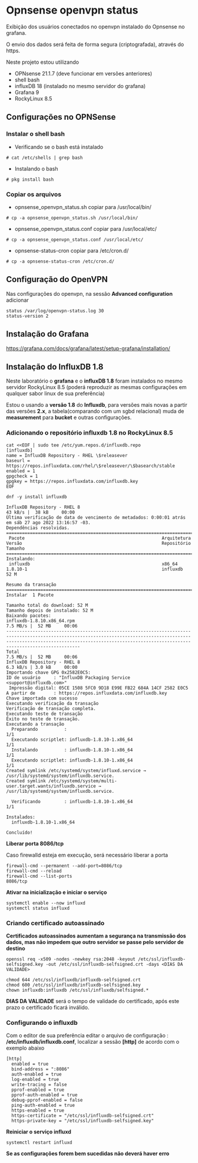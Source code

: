 # Opnsense openvpn status

Exibição dos usuários conectados no openvpn instalado do Opnsense no grafana.

O envio dos dados será feita de forma segura (criptografada), através do https.

Neste projeto estou utilizando 

* OPNsense 21.1.7 (deve funcionar em versões anteriores)
* shell bash
* influxDB 18 (instalado no mesmo servidor do grafana)
* Grafana 9
* RockyLinux 8.5

## Configurações no OPNSense

### Instalar o shell bash 

- Verificando se o bash está instalado

`# cat /etc/shells | grep bash`

- Instalando o bash

`# pkg install bash`

### Copiar os arquivos

* opnsense_openvpn_status.sh copiar para /usr/local/bin/

`# cp -a opnsense_openvpn_status.sh /usr/local/bin/`

* opnsense_openvpn_status.conf copiar para /usr/local/etc/

`# cp -a opnsense_openvpn_status.conf /usr/local/etc/`

* opnsense-status-cron copiar para /etc/cron.d/

`# cp -a opnsense-status-cron /etc/cron.d/` 

## Configuração do OpenVPN

Nas configurações do openvpn, na sessão **Advanced configuration** adicionar 

```
status /var/log/openvpn-status.log 30
status-version 2
```

## Instalação do Grafana

https://grafana.com/docs/grafana/latest/setup-grafana/installation/

## Instalação do InfluxDB 1.8

Neste laboratório o **grafana** e o **influxDB 1.8** foram instalados no mesmo servidor RockyLinux 8.5 (poderá reproduzir as mesmas configurações em qualquer sabor linux de sua preferência)

Estou o usando a **versão 1.8** do **Influxdb**, para versões mais novas a partir das versões **2.x**, a tabela(comparando com um sgbd relacional) muda de **measurement** para **bucket** e outras configurações.

### Adicionando o repositório influxdb 1.8 no RockyLinux 8.5

```
cat <<EOF | sudo tee /etc/yum.repos.d/influxdb.repo
[influxdb]
name = InfluxDB Repository - RHEL \$releasever
baseurl = https://repos.influxdata.com/rhel/\$releasever/\$basearch/stable
enabled = 1
gpgcheck = 1
gpgkey = https://repos.influxdata.com/influxdb.key
EOF
```
```
dnf -y install influxdb

InfluxDB Repository - RHEL 8                                                                                                                                                                                   43 kB/s |  38 kB     00:00    
Última verificação de data de vencimento de metadados: 0:00:01 atrás em sáb 27 ago 2022 13:16:57 -03.
Dependências resolvidas.
==============================================================================================================================================================================================================================================
 Pacote                                                    Arquitetura                                             Versão                                                     Repositório                                               Tamanho
==============================================================================================================================================================================================================================================
Instalando:
 influxdb                                                  x86_64                                                  1.8.10-1                                                   influxdb                                                   52 M

Resumo da transação
==============================================================================================================================================================================================================================================
Instalar  1 Pacote

Tamanho total do download: 52 M
Tamanho depois de instalado: 52 M
Baixando pacotes:
influxdb-1.8.10.x86_64.rpm                                                                                                                                                                                    7.5 MB/s |  52 MB     00:06    
----------------------------------------------------------------------------------------------------------------------------------------------------------------------------------------------------------------------------------------------
Total                                                                                                                                                                                                         7.5 MB/s |  52 MB     00:06     
InfluxDB Repository - RHEL 8                                                                                                                                                                                  6.3 kB/s | 3.0 kB     00:00    
Importando chave GPG 0x2582E0C5:
ID de usuário     : "InfluxDB Packaging Service <support@influxdb.com>"
 Impressão digital: 05CE 1508 5FC0 9D18 E99E FB22 684A 14CF 2582 E0C5
A partir de       : https://repos.influxdata.com/influxdb.key
Chave importada com sucesso
Executando verificação da transação
Verificação de transação completa.
Executando teste de transação
Êxito no teste de transação.
Executando a transação
  Preparando          :                                                                                                                                                                                                                   1/1 
  Executando scriptlet: influxdb-1.8.10-1.x86_64                                                                                                                                                                                          1/1 
  Instalando          : influxdb-1.8.10-1.x86_64                                                                                                                                                                                          1/1 
  Executando scriptlet: influxdb-1.8.10-1.x86_64                                                                                                                                                                                          1/1 
Created symlink /etc/systemd/system/influxd.service → /usr/lib/systemd/system/influxdb.service.
Created symlink /etc/systemd/system/multi-user.target.wants/influxdb.service → /usr/lib/systemd/system/influxdb.service.

  Verificando         : influxdb-1.8.10-1.x86_64                                                                                                                                                                                          1/1 

Instalados:
  influxdb-1.8.10-1.x86_64                                                                                                                                 

Concluído!
```
**Liberar porta 8086/tcp**

Caso firewalld esteja em execução, será necessário liberar a porta 
```
firewall-cmd --permanent --add-port=8086/tcp
firewall-cmd --reload
firewall-cmd --list-ports
8086/tcp
```
**Ativar na inicialização e iniciar o serviço**

```
systemctl enable --now influxd
systemctl status influxd
```
### Criando certificado autoassinado

**Certificados autoassinados aumentam a segurança na transmissão dos dados, mas não impedem que outro servidor se passe pelo servidor de destino**

```
openssl req -x509 -nodes -newkey rsa:2048 -keyout /etc/ssl/influxdb-selfsigned.key -out /etc/ssl/influxdb-selfsigned.crt -days <DIAS DA VALIDADE>

chmod 644 /etc/ssl/influxdb/influxdb-selfsigned.crt
chmod 600 /etc/ssl/influxdb/influxdb-selfsigned.key 
chown influxdb:influxdb /etc/ssl/influxdb/selfsigned.*

```
**DIAS DA VALIDADE** será o tempo de validade do certificado, após este prazo o certificado ficará inválido.

### Configurando o influxdb

Com o editor de sua preferência editar o arquivo de configuração : **/etc/influxdb/influxdb.conf**, localizar a sessão **[http]** de acordo com o exemplo abaixo

```
[http]
  enabled = true
  bind-address = ":8086"
  auth-enabled = true
  log-enabled = true
  write-tracing = false
  pprof-enabled = true
  pprof-auth-enabled = true
  debug-pprof-enabled = false
  ping-auth-enabled = true
  https-enabled = true
  https-certificate = "/etc/ssl/influxdb-selfsigned.crt"
  https-private-key = "/etc/ssl/influxdb-selfsigned.key"

```
**Reiniciar o serviço influxd**
```
systemctl restart influxd
```
**Se as configurações forem bem sucedidas não deverá haver erro**

